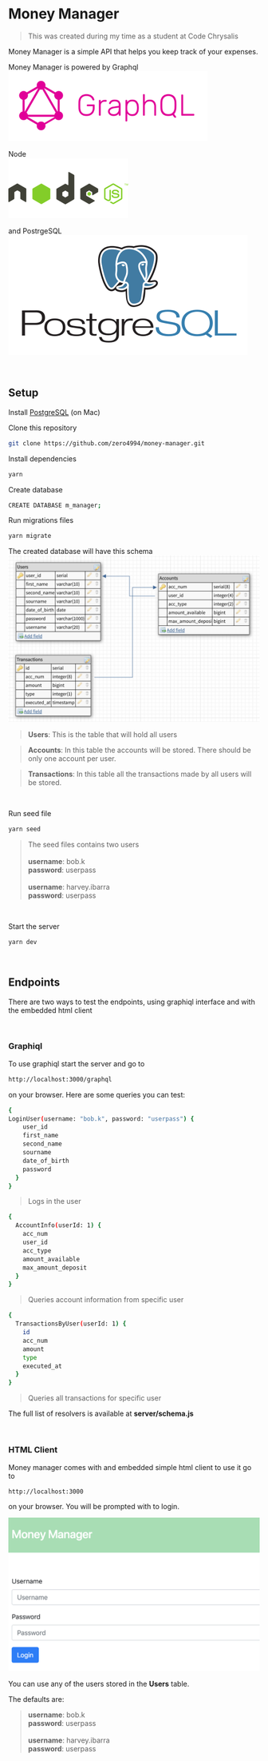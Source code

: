 # Money Manager
>This was created during my time as a student at Code Chrysalis

Money Manager is a simple API that helps you keep track of your expenses.

Money Manager is powered by Graphql<br> 
![alt text](img/graphql-logo.png)

Node<br>
![alt text](img/node-logo.png)

and PostrgeSQL<br>
![alt text](img/postgresql-logo.png)

<br>

## Setup

Install [PostgreSQL](https://postgresapp.com/) (on Mac)

Clone this repository

```bash
git clone https://github.com/zero4994/money-manager.git
```

Install dependencies

```bash
yarn
```

Create database

```bash
CREATE DATABASE m_manager;
```

Run migrations files

```bash
yarn migrate
```

The created database will have this schema<br>
![alt text](img/database-schema.png)

>**Users**: This is the table that will hold all users


>**Accounts**: In this table the accounts will be stored. There should be only one account per user.


>**Transactions**: In this table all the transactions made by all users will be stored.

<br>

Run seed file

```bash
yarn seed
```

>The seed files contains two users<br><br>
>**username**: bob.k<br>
>**password**: userpass<br><br>
>**username**: harvey.ibarra<br>
>**password**: userpass<br>

<br>

Start the server

```bash
yarn dev
```
<br>

## Endpoints

There are two ways to test the endpoints, using graphiql interface and with the embedded html client

<br>

### Graphiql
To use graphiql start the server and go to 

```bash
http://localhost:3000/graphql
```

on your browser. Here are some queries you can test:
<br>
```bash
{
LoginUser(username: "bob.k", password: "userpass") { 
  	user_id
    first_name
    second_name
    sourname
    date_of_birth
    password
  }
}
```

>Logs in the user<br>

```bash
{
  AccountInfo(userId: 1) { 
    acc_num
    user_id
    acc_type
    amount_available
    max_amount_deposit
  }
}
```
>Queries account information from specific user<br>

```bash
{
  TransactionsByUser(userId: 1) { 
    id
    acc_num
    amount
    type
    executed_at
  }
}
```
>Queries all transactions for specific user<br>

The full list of resolvers is available at **server/schema.js**

<br>

### HTML Client

Money manager comes with and embedded simple html client to use it go to

```bash
http://localhost:3000
```

on your browser. You will be prompted with to login.

![alt text](img/html-client.png)

You can use any of the users stored in the **Users** table.

The defaults are: 

>**username**: bob.k<br>
>**password**: userpass<br><br>
>**username**: harvey.ibarra<br>
>**password**: userpass<br>